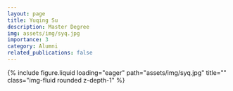 ```yaml
---
layout: page
title: Yuqing Su
description: Master Degree
img: assets/img/syq.jpg
importance: 3
category: Alumni
related_publications: false
---
```




<div class="row">
    <div class="col-sm-8 mt-3 mt-md-0">
        <!-- <p>Email: syq20@m.fudan.edu.cn</p> -->
        <!-- <p>Master Degree</p> -->
    </div>
    <div class="col-sm-4 mt-3 mt-md-0">
        {% include figure.liquid loading="eager" path="assets/img/syq.jpg" title="" class="img-fluid rounded z-depth-1" %}
    </div>
</div>
